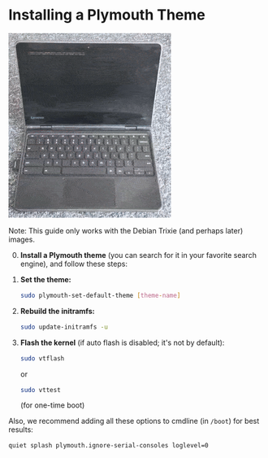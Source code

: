 # Installing a Plymouth Theme

![plymouth-theme](./assets/plymouth-theme.gif)


Note: This guide only works with the Debian Trixie (and perhaps later) images.

0. **Install a Plymouth theme** (you can search for it in your favorite search engine), and follow these steps:

1. **Set the theme:**

   ```bash
   sudo plymouth-set-default-theme [theme-name]
   ```

2. **Rebuild the initramfs:**

   ```bash
   sudo update-initramfs -u
   ```

3. **Flash the kernel** (if auto flash is disabled; it's not by default):

   ```bash
   sudo vtflash
   ```
   or

   ```bash
   sudo vttest
   ```
   (for one-time boot)

Also, we recommend adding all these options to cmdline (in `/boot`) for best results:

```
quiet splash plymouth.ignore-serial-consoles loglevel=0
```
